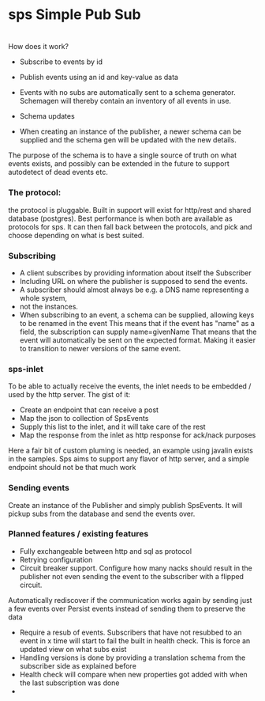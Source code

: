 # sps Simple Pub Sub
#
How does it work?
- Subscribe to events by id
- Publish events using an id and key-value as data
- Events with no subs are automatically sent to a schema generator. 
Schemagen will thereby contain an inventory of all events in use.

- Schema updates
- When creating an instance of the publisher, a newer schema can be supplied and the schema gen
will be updated with the new details.

The purpose of the schema is to have a single source of truth on what events exists, 
and possibly can be extended in the future to support autodetect of dead events etc.

### The protocol:

the protocol is pluggable. Built in support will exist for http/rest and shared database 
(postgres). Best performance is when both are available as protocols for sps. It can then
fall back between the protocols, and pick and choose depending on what is best suited.

### Subscribing

- A client subscribes by providing information about itself the Subscriber
- Including URL on where the publisher is supposed to send the events.
- A subscriber should almost always be e.g. a DNS name representing a whole system, 
- not the instances. 
- When subscribing to an event, a schema can be supplied, allowing keys to be renamed in the event
This means that if the event has "name" as a field, the subscription can supply name=givenName
That means that the event will automatically be sent on the expected format. Making it easier
to transition to newer versions of the same event.


### sps-inlet
To be able to actually receive the events, the inlet needs to be embedded / used by the
http server. The gist of it: 
- Create an endpoint that can receive a post
- Map the json to collection of SpsEvents
- Supply this list to the inlet, and it will take care of the rest
- Map the response from the inlet as http response for ack/nack purposes

Here a fair bit of custom pluming is needed, an example using javalin exists in the samples.
Sps aims to support any flavor of http server, and a simple endpoint should not be that much work

### Sending events
Create an instance of the Publisher and simply publish SpsEvents. It will pickup subs from the
database and send the events over.

### Planned features / existing features
- Fully exchangeable between http and sql as protocol
- Retrying configuration
- Circuit breaker support. Configure how many nacks should result in the publisher not even
sending the event to the subscriber with a flipped circuit. 

Automatically rediscover if the communication works again by sending just a few events over
Persist events instead of sending them to preserve the data
- Require a resub of events. Subscribers that have not resubbed to an event in x time
will start to fail the built in health check. This is force an updated view on what subs exist
- Handling versions is done by providing a translation schema from the subscriber side as explained before
- Health check will compare when new properties got added with when the last subscription was done
- 

